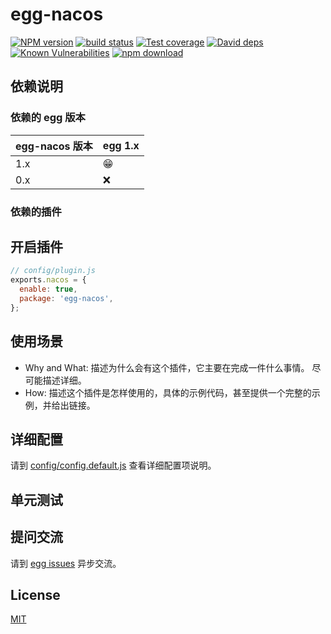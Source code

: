 # egg-nacos

[![NPM version][npm-image]][npm-url]
[![build status][travis-image]][travis-url]
[![Test coverage][codecov-image]][codecov-url]
[![David deps][david-image]][david-url]
[![Known Vulnerabilities][snyk-image]][snyk-url]
[![npm download][download-image]][download-url]

[npm-image]: https://img.shields.io/npm/v/egg-nacos.svg?style=flat-square
[npm-url]: https://npmjs.org/package/egg-nacos
[travis-image]: https://img.shields.io/travis/sqlwwx/egg-nacos.svg?style=flat-square
[travis-url]: https://travis-ci.org/sqlwwx/egg-nacos
[codecov-image]: https://img.shields.io/codecov/c/github/sqlwwx/egg-nacos.svg?style=flat-square
[codecov-url]: https://codecov.io/github/sqlwwx/egg-nacos?branch=master
[david-image]: https://img.shields.io/david/sqlwwx/egg-nacos.svg?style=flat-square
[david-url]: https://david-dm.org/sqlwwx/egg-nacos
[snyk-image]: https://snyk.io/test/npm/egg-nacos/badge.svg?style=flat-square
[snyk-url]: https://snyk.io/test/npm/egg-nacos
[download-image]: https://img.shields.io/npm/dm/egg-nacos.svg?style=flat-square
[download-url]: https://npmjs.org/package/egg-nacos

<!--
Description here.
-->

## 依赖说明

### 依赖的 egg 版本

egg-nacos 版本 | egg 1.x
--- | ---
1.x | 😁
0.x | ❌

### 依赖的插件
<!--

如果有依赖其它插件，请在这里特别说明。如

- security
- multipart

-->

## 开启插件

```js
// config/plugin.js
exports.nacos = {
  enable: true,
  package: 'egg-nacos',
};
```

## 使用场景

- Why and What: 描述为什么会有这个插件，它主要在完成一件什么事情。
尽可能描述详细。
- How: 描述这个插件是怎样使用的，具体的示例代码，甚至提供一个完整的示例，并给出链接。

## 详细配置

请到 [config/config.default.js](config/config.default.js) 查看详细配置项说明。

## 单元测试

<!-- 描述如何在单元测试中使用此插件，例如 schedule 如何触发。无则省略。-->

## 提问交流

请到 [egg issues](https://github.com/sqlwwx/egg-nacos/issues) 异步交流。

## License

[MIT](LICENSE)
